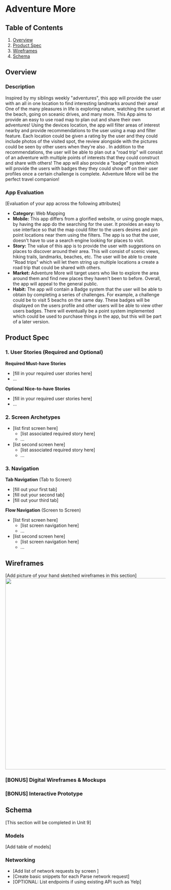 # Adventure More

## Table of Contents
1. [Overview](#Overview)
1. [Product Spec](#Product-Spec)
1. [Wireframes](#Wireframes)
2. [Schema](#Schema)

## Overview
### Description
Inspired by my siblings weekly "adventures", this app will provide the user with an all in one location to find interesting landmarks around their area! One of the many pleasures in life is exploring nature, watching the sunset at the beach, going on sceanic drives, and many more. This App aims to provide an easy to use road map to plan out and share their own adventures! Using the devices location, the app will filter areas of interest nearby and provide recommendations to the user using a map and filter feature. Each location could be given a rating by the user and they could include photos of the visited spot, the review alongside with the pictures could be seen by other users when they're also . In addition to the recommendations, the user will be able to plan out a "road trip" will consist of an adventure with multiple points of interests that they could construct and share with others! The app will also provide a "badge" system which will provide the users with badges they they could show off on their user profiles once a certain challenge is complete. Adventure More will be the perfect travel companion!

### App Evaluation
[Evaluation of your app across the following attributes]
- **Category:** Web Mapping
- **Mobile:** This app differs from a glorified website, or using google maps, by having the app do the searching for the user. It provides an easy to use interface so that the map could filter to the users desires and pin point locations near them using the filters. The app is so that the user, doesn't have to use a search engine looking for places to visit. 
- **Story:** The value of this app is to provide the user with suggestions on places to discover around their area. This will consist of scenic views, hiking trails, landmarks, beaches, etc. The user will be able to create "Road trips" which will let them string up multiple locations a create a road trip that could be shared with others. 
- **Market:** Adventure More will target users who like to explore the area around them and find new places they haven't been to before. Overall, the app will appeal to the general public.
- **Habit:** The app will contain a Badge system that the user will be able to obtain by completing a series of challenges. For example, a challenge could be to visit 5 beachs on the same day. These badges will be displayed on the users profile and other users will be able to view other users badges. There will eventually be a point system implemented which could be used to purchase things in the app, but this will be part of a later version.

## Product Spec

### 1. User Stories (Required and Optional)

**Required Must-have Stories**

* [fill in your required user stories here]
* ...

**Optional Nice-to-have Stories**

* [fill in your required user stories here]
* ...

### 2. Screen Archetypes

* [list first screen here]
   * [list associated required story here]
   * ...
* [list second screen here]
   * [list associated required story here]
   * ...

### 3. Navigation

**Tab Navigation** (Tab to Screen)

* [fill out your first tab]
* [fill out your second tab]
* [fill out your third tab]

**Flow Navigation** (Screen to Screen)

* [list first screen here]
   * [list screen navigation here]
   * ...
* [list second screen here]
   * [list screen navigation here]
   * ...

## Wireframes
[Add picture of your hand sketched wireframes in this section]
<img src="YOUR_WIREFRAME_IMAGE_URL" width=600>

### [BONUS] Digital Wireframes & Mockups

### [BONUS] Interactive Prototype

## Schema 
[This section will be completed in Unit 9]
### Models
[Add table of models]
### Networking
- [Add list of network requests by screen ]
- [Create basic snippets for each Parse network request]
- [OPTIONAL: List endpoints if using existing API such as Yelp]
